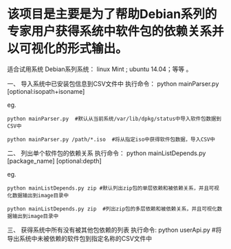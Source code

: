   该项目是主要是为了帮助Debian系列的专家用户获得系统中软件包的依赖关系并以可视化的形式输出。
=====================================================================================
适合试用系统 
  Debian系列系统： linux Mint ; ubuntu 14.04；等等 。
  
一、 导入系统中已安装包信息到CSV文件中 
执行命令： python mainParser.py [optional:isopath+isoname]

eg. 
    
    python mainParser.py  #默认从当前系统/var/lib/dpkg/status中导入软件包数据到CSV中 
    
    python mainParser.py /path/*.iso  #将从指定iso中获得软件包数据，导入CSV中
    
二、 列出单个软件包的依赖关系 
  执行命令： python mainListDepends.py [package_name] [optional:depth]

eg. 
   
    python mainListDepends.py zip #默认列出zip包的单层依赖和被依赖关系，并且可视化数据输出到image目录中
    
    python mainListDepends.py zip  #列出zip包的多层依赖和被依赖关系，并且可视化数据输出到image目录中 
  
三、 获得系统中所有没有被其他包依赖的列表
  执行命令: python userApi.py #将导出系统中未被依赖的软件包到指定名称的CSV文件中
  
  
  
